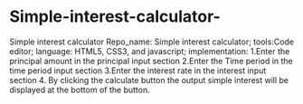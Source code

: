 # Simple-interest-calculator-
Simple interest calculator 
Repo_name: Simple interest calculator;
tools:Code editor;
language: HTML5, CSS3, and javascript;
implementation:
1.Enter the principal amount in the principal input section
2.Enter the Time period in the time period input section
3.Enter the interest rate in the interest input section
4. By clicking the calculate button the output simple interest will be displayed at the bottom of the button.
